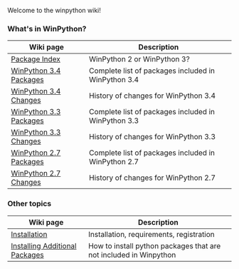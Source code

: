Welcome to the winpython wiki!
### What's in WinPython?

Wiki page | Description
----------|------------
[Package Index](PackageIndex) | WinPython 2 or WinPython 3?
[WinPython 3.4 Packages](PackageIndex_34) | Complete list of packages included in WinPython 3.4
[WinPython 3.4 Changes](ChangeLog_34) | History of changes for WinPython 3.4
[WinPython 3.3 Packages](PackageIndex_33) | Complete list of packages included in WinPython 3.3
[WinPython 3.3 Changes](ChangeLog_33) | History of changes for WinPython 3.3
[WinPython 2.7 Packages](PackageIndex_27) | Complete list of packages included in WinPython 2.7
[WinPython 2.7 Changes](ChangeLog_27) | History of changes for WinPython 2.7

### Other topics

Wiki page | Description
----------|------------
[Installation](Installation) | Installation, requirements, registration
[Installing Additional Packages](Installing-Additional-Packages) | How to install python packages that are not included in Winpython
